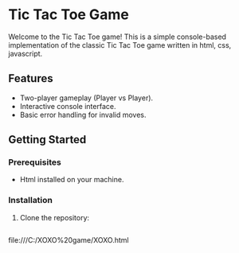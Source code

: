 # Tic Tac Toe Game

Welcome to the Tic Tac Toe game! This is a simple console-based implementation of the classic Tic Tac Toe game written in html, css, javascript.

## Features

- Two-player gameplay (Player vs Player).
- Interactive console interface.
- Basic error handling for invalid moves.

## Getting Started

### Prerequisites

- Html installed on your machine.

### Installation

1. Clone the repository:

   ```bash
file:///C:/XOXO%20game/XOXO.html
